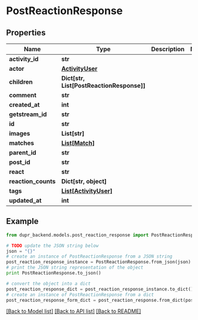 # PostReactionResponse


## Properties
Name | Type | Description | Notes
------------ | ------------- | ------------- | -------------
**activity_id** | **str** |  | 
**actor** | [**ActivityUser**](ActivityUser.md) |  | 
**children** | **Dict[str, List[PostReactionResponse]]** |  | 
**comment** | **str** |  | 
**created_at** | **int** |  | 
**getstream_id** | **str** |  | 
**id** | **str** |  | 
**images** | **List[str]** |  | 
**matches** | [**List[Match]**](Match.md) |  | 
**parent_id** | **str** |  | 
**post_id** | **str** |  | 
**react** | **str** |  | 
**reaction_counts** | **Dict[str, object]** |  | 
**tags** | [**List[ActivityUser]**](ActivityUser.md) |  | 
**updated_at** | **int** |  | 

## Example

```python
from dupr_backend.models.post_reaction_response import PostReactionResponse

# TODO update the JSON string below
json = "{}"
# create an instance of PostReactionResponse from a JSON string
post_reaction_response_instance = PostReactionResponse.from_json(json)
# print the JSON string representation of the object
print PostReactionResponse.to_json()

# convert the object into a dict
post_reaction_response_dict = post_reaction_response_instance.to_dict()
# create an instance of PostReactionResponse from a dict
post_reaction_response_form_dict = post_reaction_response.from_dict(post_reaction_response_dict)
```
[[Back to Model list]](../README.md#documentation-for-models) [[Back to API list]](../README.md#documentation-for-api-endpoints) [[Back to README]](../README.md)


